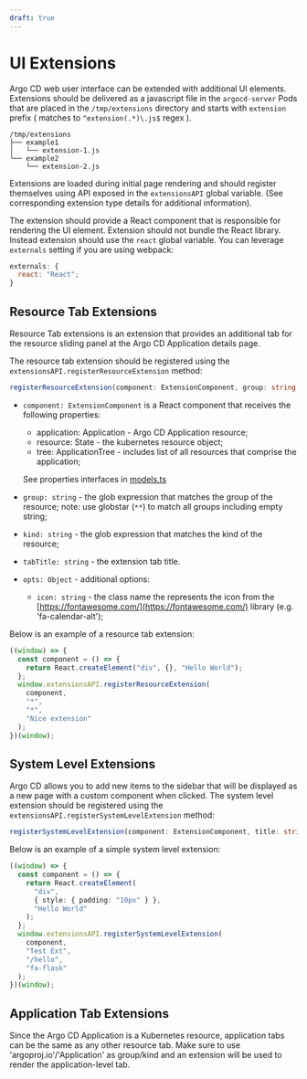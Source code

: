 ```yaml
---
draft: true
---
```


# UI Extensions

Argo CD web user interface can be extended with additional UI elements. Extensions should be delivered as a javascript file
in the `argocd-server` Pods that are placed in the `/tmp/extensions` directory and starts with `extension` prefix ( matches to `^extension(.*)\.js$` regex ).

```
/tmp/extensions
├── example1
│   └── extension-1.js
└── example2
    └── extension-2.js
```

Extensions are loaded during initial page rendering and should register themselves using API exposed in the `extensionsAPI` global variable. (See
corresponding extension type details for additional information).

The extension should provide a React component that is responsible for rendering the UI element. Extension should not bundle the React library.
Instead extension should use the `react` global variable. You can leverage `externals` setting if you are using webpack:

```js
externals: {
  react: "React";
}
```

## Resource Tab Extensions

Resource Tab extensions is an extension that provides an additional tab for the resource sliding panel at the Argo CD Application details page.

The resource tab extension should be registered using the `extensionsAPI.registerResourceExtension` method:

```typescript
registerResourceExtension(component: ExtensionComponent, group: string, kind: string, tabTitle: string)
```

- `component: ExtensionComponent` is a React component that receives the following properties:

  - application: Application - Argo CD Application resource;
  - resource: State - the kubernetes resource object;
  - tree: ApplicationTree - includes list of all resources that comprise the application;

  See properties interfaces in [models.ts](https://github.com/argoproj/argo-cd/blob/master/ui/src/app/shared/models.ts)

- `group: string` - the glob expression that matches the group of the resource; note: use globstar (`**`) to match all groups including empty string;
- `kind: string` - the glob expression that matches the kind of the resource;
- `tabTitle: string` - the extension tab title.
- `opts: Object` - additional options:
  - `icon: string` - the class name the represents the icon from the [https://fontawesome.com/](https://fontawesome.com/) library (e.g. 'fa-calendar-alt');

Below is an example of a resource tab extension:

```javascript
((window) => {
  const component = () => {
    return React.createElement("div", {}, "Hello World");
  };
  window.extensionsAPI.registerResourceExtension(
    component,
    "*",
    "*",
    "Nice extension"
  );
})(window);
```

## System Level Extensions

Argo CD allows you to add new items to the sidebar that will be displayed as a new page with a custom component when clicked. The system level extension should be registered using the `extensionsAPI.registerSystemLevelExtension` method:

```typescript
registerSystemLevelExtension(component: ExtensionComponent, title: string, options: {icon?: string})
```

Below is an example of a simple system level extension:

```typescript
((window) => {
  const component = () => {
    return React.createElement(
      "div",
      { style: { padding: "10px" } },
      "Hello World"
    );
  };
  window.extensionsAPI.registerSystemLevelExtension(
    component,
    "Test Ext",
    "/hello",
    "fa-flask"
  );
})(window);
```

## Application Tab Extensions

Since the Argo CD Application is a Kubernetes resource, application tabs can be the same as any other resource tab.
Make sure to use 'argoproj.io'/'Application' as group/kind and an extension will be used to render the application-level tab.
